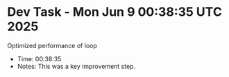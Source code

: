 # Dev Task - Mon Jun  9 00:38:35 UTC 2025
Optimized performance of loop
- Time: 00:38:35
- Notes: This was a key improvement step.
